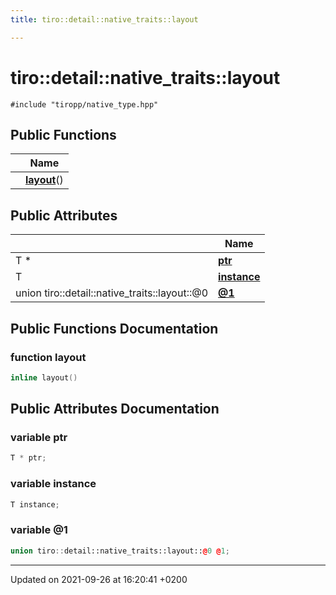 ```yaml
---
title: tiro::detail::native_traits::layout

---
```


# tiro::detail::native_traits::layout






`#include "tiropp/native_type.hpp"`

## Public Functions

|                | Name           |
| -------------- | -------------- |
| | **[layout](/docs/api/classes/structtiro_1_1detail_1_1native__traits_1_1layout#function-layout)**() |

## Public Attributes

|                | Name           |
| -------------- | -------------- |
| T &#42; | **[ptr](/docs/api/classes/structtiro_1_1detail_1_1native__traits_1_1layout#variable-ptr)**  |
| T | **[instance](/docs/api/classes/structtiro_1_1detail_1_1native__traits_1_1layout#variable-instance)**  |
| union tiro::detail::native&#95;traits::layout::@0 | **[@1](/docs/api/classes/structtiro_1_1detail_1_1native__traits_1_1layout#variable-@1)**  |

## Public Functions Documentation

### function layout

```cpp
inline layout()
```


## Public Attributes Documentation

### variable ptr

```cpp
T * ptr;
```


### variable instance

```cpp
T instance;
```


### variable @1

```cpp
union tiro::detail::native_traits::layout::@0 @1;
```


-------------------------------

Updated on 2021-09-26 at 16:20:41 +0200